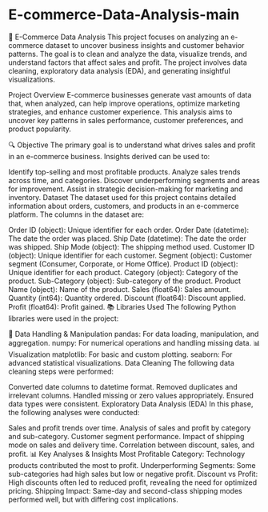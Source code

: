 # E-commerce-Data-Analysis-main

🛒 E-Commerce Data Analysis
This project focuses on analyzing an e-commerce dataset to uncover business insights and customer behavior patterns. The goal is to clean and analyze the data, visualize trends, and understand factors that affect sales and profit. The project involves data cleaning, exploratory data analysis (EDA), and generating insightful visualizations.

Project Overview
E-commerce businesses generate vast amounts of data that, when analyzed, can help improve operations, optimize marketing strategies, and enhance customer experience. This analysis aims to uncover key patterns in sales performance, customer preferences, and product popularity.

🔍 Objective
The primary goal is to understand what drives sales and profit in an e-commerce business. Insights derived can be used to:

Identify top-selling and most profitable products.
Analyze sales trends across time, and categories.
Discover underperforming segments and areas for improvement.
Assist in strategic decision-making for marketing and inventory.
Dataset
The dataset used for this project contains detailed information about orders, customers, and products in an e-commerce platform. The columns in the dataset are:

Order ID (object): Unique identifier for each order.
Order Date (datetime): The date the order was placed.
Ship Date (datetime): The date the order was shipped.
Ship Mode (object): The shipping method used.
Customer ID (object): Unique identifier for each customer.
Segment (object): Customer segment (Consumer, Corporate, or Home Office).
Product ID (object): Unique identifier for each product.
Category (object): Category of the product.
Sub-Category (object): Sub-category of the product.
Product Name (object): Name of the product.
Sales (float64): Sales amount.
Quantity (int64): Quantity ordered.
Discount (float64): Discount applied.
Profit (float64): Profit gained.
📚 Libraries Used
The following Python libraries were used in the project:

🔧 Data Handling & Manipulation
pandas: For data loading, manipulation, and aggregation.
numpy: For numerical operations and handling missing data.
📊 Visualization
matplotlib: For basic and custom plotting.
seaborn: For advanced statistical visualizations.
Data Cleaning
The following data cleaning steps were performed:

Converted date columns to datetime format.
Removed duplicates and irrelevant columns.
Handled missing or zero values appropriately.
Ensured data types were consistent.
Exploratory Data Analysis (EDA)
In this phase, the following analyses were conducted:

Sales and profit trends over time.
Analysis of sales and profit by category and sub-category.
Customer segment performance.
Impact of shipping mode on sales and delivery time.
Correlation between discount, sales, and profit.
📊 Key Analyses & Insights
Most Profitable Category: Technology products contributed the most to profit.
Underperforming Segments: Some sub-categories had high sales but low or negative profit.
Discount vs Profit: High discounts often led to reduced profit, revealing the need for optimized pricing.
Shipping Impact: Same-day and second-class shipping modes performed well, but with differing cost implications.

